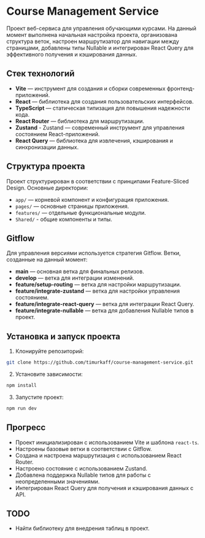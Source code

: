 # Course Management Service

Проект веб-сервиса для управления обучающими курсами. На данный момент выполнена начальная настройка проекта, организована структура веток, настроен маршрутизатор для навигации между страницами, добавлены типы Nullable и интегрирован React Query для эффективного получения и кэширования данных.

## Стек технологий

- **Vite** — инструмент для создания и сборки современных фронтенд-приложений.
- **React** — библиотека для создания пользовательских интерфейсов.
- **TypeScript** — статическая типизация для повышения надежности кода.
- **React Router** — библиотека для маршрутизации.
- **Zustand** - Zustand — современный инструмент для управления состоянием React-приложений.
- **React Query** — библиотека для извлечения, кэширования и синхронизации данных.
  
## Структура проекта

Проект структурирован в соответствии с принципами Feature-Sliced Design. Основные директории:

- `app/` — корневой компонент и конфигурация приложения.
- `pages/` — основные страницы приложения.
- `features/` — отдельные функциональные модули.
- `Shared/` - общие компоненты и типы.

## Gitflow

Для управления версиями используется стратегия Gitflow. Ветки, созданные на данный момент:

- **main** — основная ветка для финальных релизов.
- **develop** — ветка для интеграции изменений.
- **feature/setup-routing** — ветка для настройки маршрутизации.
- **feature/integrate-zustand** — ветка для настройки управления состоянием.
- **feature/integrate-react-query** — ветка для интеграции React Query.
- **feature/integrate-nullable** — ветка для добавления Nullable типов в проект.

## Установка и запуск проекта

1. Клонируйте репозиторий:
```bash
git clone https://github.com/timurkaff/course-management-service.git
```

2. Установите зависимости:
```bash
npm install
```

3. Запустите проект:
```bash
npm run dev
```

## Прогресс

- Проект инициализирован с использованием Vite и шаблона `react-ts`.
- Настроены базовые ветки в соответствии с Gitflow.
- Создана и настроена маршрутизация с использованием React Router.
- Настроено состояние с использованием Zustand.
- Добавлена поддержка Nullable типов для работы с неопределенными значениями.
- Интегрирован React Query для получения и кэширования данных с API.

## TODO
- Найти библиотеку для внедрения таблиц в проект.